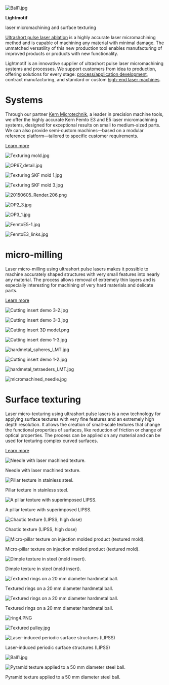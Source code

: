 ![Ball1.jpg](https://images.squarespace-cdn.com/content/v1/5389ca45e4b014e61aced600/1401627705337-QCTEUJSY6MW5RWM28EA2/Ball1.jpg?format=2500w)

**Lightmotif**

laser micromachining and surface texturing

[Ultrashort pulse laser ablation](https://www.lightmotif.nl/ultrashort) is a highly accurate laser micromachining method and is capable of machining any material with minimal damage. The unmatched versatility of this new production tool enables manufacturing of improved products or products with new functionality.

Lightmotif is an innovative supplier of ultrashort pulse laser micromachining systems and processes. We support customers from idea to production, offering solutions for every stage: [process/application development](https://www.lightmotif.nl/services), contract manufacturing, and standard or custom [high-end laser machines](https://www.lightmotif.nl/products).

# Systems

Through our partner [Kern Microtechnik](https://en.kern-microtechnik.com/), a leader in precision machine tools, we offer the highly accurate Kern Femto E3 and E5 laser micromachining systems, designed for exceptional results on small to medium-sized parts. We can also provide semi-custom machines—based on a modular reference platform—tailored to specific customer requirements.

[Learn more](https://www.lightmotif.nl/products)

![Texturing mold.jpg](https://images.squarespace-cdn.com/content/v1/5389ca45e4b014e61aced600/1498211193222-BV2UWB5Z1CQP3BON80M1/Texturing+mold.jpg?format=2500w)

![OP67_detail.jpg](https://images.squarespace-cdn.com/content/v1/5389ca45e4b014e61aced600/1498211227351-2EAAN1MK7BVMI8ELJPB2/OP67_detail.jpg?format=2500w)

![Texturing SKF mold 1.jpg](https://images.squarespace-cdn.com/content/v1/5389ca45e4b014e61aced600/1498211669254-72IDGKRLXXILAQQR3S8N/Texturing+SKF+mold+1.jpg?format=2500w)

![Texturing SKF mold 3.jpg](https://images.squarespace-cdn.com/content/v1/5389ca45e4b014e61aced600/1498211680127-NIZ4K2VYQ9HA0KWUB36N/Texturing+SKF+mold+3.jpg?format=2500w)

![20150605_Render.206.png](https://images.squarespace-cdn.com/content/v1/5389ca45e4b014e61aced600/1498213467079-H2TBYQI4S5P8YZK54MAC/20150605_Render.206.png?format=2500w)

![OP2_3.jpg](https://images.squarespace-cdn.com/content/v1/5389ca45e4b014e61aced600/1498211711425-2MH3WFPVV1KBOTPCMZX6/OP2_3.jpg?format=2500w)

![OP3_1.jpg](https://images.squarespace-cdn.com/content/v1/5389ca45e4b014e61aced600/af97dcbc-93da-431c-aeef-4b3df6d701c5/OP3_1.jpg?format=2500w)

![FemtoE5-1.jpg](https://images.squarespace-cdn.com/content/v1/5389ca45e4b014e61aced600/95c1ba37-f95f-457e-9834-04a3aeb74e61/FemtoE5-1.jpg?format=2500w)

![FemtoE3_links.jpg](https://images.squarespace-cdn.com/content/v1/5389ca45e4b014e61aced600/5c0c899b-292f-474d-9356-14bf7f2dc5eb/FemtoE3_links.jpg?format=2500w)

# micro-milling

Laser micro-milling using ultrashort pulse lasers makes it possible to machine accurately shaped structures with very small features into nearly any material. The process allows removal of extremely thin layers and is especially interesting for machining of very hard materials and delicate parts.

[Learn more](https://www.lightmotif.nl/micro-milling)

![Cutting insert demo 3-2.jpg](https://images.squarespace-cdn.com/content/v1/5389ca45e4b014e61aced600/1498151167098-ZGTEQKC3G9RL6TCVCUWY/Cutting+insert+demo+3-2.jpg?format=2500w)

![Cutting insert demo 3-3.jpg](https://images.squarespace-cdn.com/content/v1/5389ca45e4b014e61aced600/1498152413684-97XROJYCR1QG4TUEGLKE/Cutting+insert+demo+3-3.jpg?format=2500w)

![Cutting insert 3D model.png](https://images.squarespace-cdn.com/content/v1/5389ca45e4b014e61aced600/1498214182420-SO66ZLKLVHN6C0FSIA5Y/Cutting+insert+3D+model.png?format=2500w)

![Cutting insert demo 1-3.jpg](https://images.squarespace-cdn.com/content/v1/5389ca45e4b014e61aced600/1498214215297-NBIHTZW16HN1AI4SS928/Cutting+insert+demo+1-3.jpg?format=2500w)

![hardmetal_spheres_LMT.jpg](https://images.squarespace-cdn.com/content/v1/5389ca45e4b014e61aced600/1498152418233-4YHDCJ5BBEBY7RS2ENIZ/hardmetal_spheres_LMT.jpg?format=2500w)

![Cutting insert demo 1-2.jpg](https://images.squarespace-cdn.com/content/v1/5389ca45e4b014e61aced600/1498214069706-2N4W25VEM6BEQWGKCJFX/Cutting+insert+demo+1-2.jpg?format=2500w)

![hardmetal_tetraeders_LMT.jpg](https://images.squarespace-cdn.com/content/v1/5389ca45e4b014e61aced600/1498152420549-LH3N66RL0CI59C52UU0E/hardmetal_tetraeders_LMT.jpg?format=2500w)

![micromachined_needle.jpg](https://images.squarespace-cdn.com/content/v1/5389ca45e4b014e61aced600/1498152422918-W0YUSVKWIHDSVC0Y6ZUW/micromachined_needle.jpg?format=2500w)

# Surface texturing

Laser micro-texturing using ultrashort pulse lasers is a new technology for applying surface textures with very fine features and an extremely high depth resolution. It allows the creation of small-scale textures that change the functional properties of surfaces, like reduction of friction or change of optical properties. The process can be applied on any material and can be used for texturing complex curved surfaces.

[Learn more](https://www.lightmotif.nl/texturing)

![ Needle with laser machined texture. ](https://images.squarespace-cdn.com/content/v1/5389ca45e4b014e61aced600/1498148988160-WNPYFQE78QZ15G30EVAT/Textured_needle.jpg?format=2500w)

Needle with laser machined texture.

![ Pillar texture in stainless steel. ](https://images.squarespace-cdn.com/content/v1/5389ca45e4b014e61aced600/1498149001727-37VI8ACQCLAT583PLON4/texture_stainless_steel_3D.jpg?format=2500w)

Pillar texture in stainless steel.

![ A pillar texture with superimposed LIPSS. ](https://images.squarespace-cdn.com/content/v1/5389ca45e4b014e61aced600/1498149315405-8FZS8HIJFBWBUVMGQD7Y/pillars_and_lipss.jpg?format=2500w)

A pillar texture with superimposed LIPSS.

![ Chaotic texture (LIPSS, high dose) ](https://images.squarespace-cdn.com/content/v1/5389ca45e4b014e61aced600/1498150170123-C32CHU2KNLY7V8AWBNE0/coarse_LIPSS.jpg?format=2500w)

Chaotic texture (LIPSS, high dose)

![ Micro-pillar texture on injection molded product (textured mold). ](https://images.squarespace-cdn.com/content/v1/5389ca45e4b014e61aced600/1498150459838-0ZCSOSFU2AZSP3BLCKBN/molded-texture.jpg?format=2500w)

Micro-pillar texture on injection molded product (textured mold).

![ Dimple texture in steel (mold insert). ](https://images.squarespace-cdn.com/content/v1/5389ca45e4b014e61aced600/1498150750546-4YFSPOH3CNUFQ8H8E9B9/cz-mirrax.jpg?format=2500w)

Dimple texture in steel (mold insert).

![ Textured rings on a 20 mm diameter hardmetal ball. ](https://images.squarespace-cdn.com/content/v1/5389ca45e4b014e61aced600/1498150902029-44SDWNJZAB433TGTACN6/Textured+rings+on+ball+7.jpg?format=2500w)

Textured rings on a 20 mm diameter hardmetal ball.

![ Textured rings on a 20 mm diameter hardmetal ball. ](https://images.squarespace-cdn.com/content/v1/5389ca45e4b014e61aced600/1498210470220-5CDAFR85RS1WVWDAIIR8/Textured+rings+on+ball+6.jpg?format=2500w)

Textured rings on a 20 mm diameter hardmetal ball.

![ring4.PNG](https://images.squarespace-cdn.com/content/v1/5389ca45e4b014e61aced600/1498212181434-8KNJYHM46YUJUKKSXONP/ring4.PNG?format=2500w)

![Textured pulley.jpg](https://images.squarespace-cdn.com/content/v1/5389ca45e4b014e61aced600/1498210585413-URZEKK16CH9VDLY9UVXH/Textured+pulley.jpg?format=2500w)

![ Laser-induced periodic surface structures (LIPSS) ](https://images.squarespace-cdn.com/content/v1/5389ca45e4b014e61aced600/1498210782206-JVX6J8F9DSMBQCYQUMA1/ripples_unidirectional.jpg?format=2500w)

Laser-induced periodic surface structures (LIPSS)

![Ball1.jpg](https://images.squarespace-cdn.com/content/v1/5389ca45e4b014e61aced600/1498213972661-DTTIWD90ZIOIQNYH6VRR/Ball1.jpg?format=2500w)

![ Pyramid texture applied to a 50 mm diameter steel ball. ](https://images.squarespace-cdn.com/content/v1/5389ca45e4b014e61aced600/1533285042687-3RQBF8KDMQCJMUNZVT96/IMG_0654.jpg?format=2500w)

Pyramid texture applied to a 50 mm diameter steel ball.